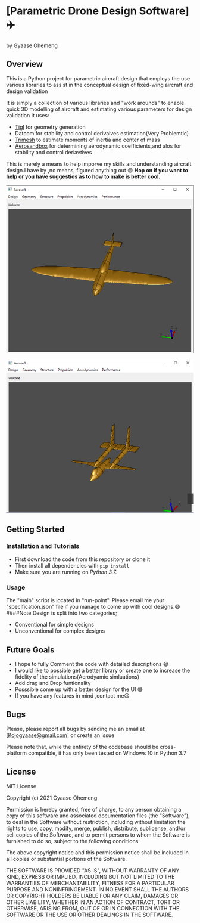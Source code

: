 # [Parametric Drone Design Software] :airplane:
by Gyaase Ohemeng 


## Overview
This is a Python project  for parametric aircraft design that employs the use various libraries to assist in the conceptual design of fixed-wing  aircraft and design validation

It is simply a collection of various libraries and "work arounds" to enable quick 3D modelling of aircraft and estimating various parameters for design validation
It uses:
* [Tigl](https://dlr-sc.github.io/tigl/) for geometry generation
* Datcom  for stability and control derivaives estimation(Very Problemtic) 
* [Trimesh](https://github.com/mikedh/trimesh) to estimate moments of inertia and center of mass
* [Aerosandbox](https://github.com/peterdsharpe/AeroSandbox) for determining aerodynamic coefficients,and alos for stability and control deriavtives

This is merely a means to help imporve my skills and understanding aircraft design.I have by ,no means, figured anything out :sweat_smile: **Hop on if you want to help or you have suggestios as to how to make is better cool**.


![Design Image](images/5.png)



![Design Image](images/2.png)


## Getting Started

### Installation and Tutorials

* First download the code from this repository or clone it
* Then install all dependencies with `pip install`
* Make sure you are running on *Python 3.7.*


### Usage
The "main" script is located in "run-point".
Please email me your "specification.json" file if you manage to come up with cool designs.:smile:
####Note
Design is split into two categories;
* Conventional for simple designs
* Unconventional for complex designs

## Future Goals
* I hope to fully Comment the code with detailed descriptions :sweat_smile:
* I would like to possible get a better library  or create one to increase the fidelity of the simulations(Aerodyamic simluations)
* Add drag and Drop funtionality
* Posssible come up with a better design for the UI :sweat_smile:
* If you have any features in mind ,contact me:smiley:


## Bugs
Please, please report all bugs by sending me an email at [Kojogyaase@gmail.com] or create an issue 

Please note that, while the entirety of the codebase should be cross-platform compatible, it has only been tested on Windows 10 in Python 3.7 


## License

MIT License

Copyright (c) 2021 Gyaase Ohemeng

Permission is hereby granted, free of charge, to any person obtaining a copy
of this software and associated documentation files (the "Software"), to deal
in the Software without restriction, including without limitation the rights
to use, copy, modify, merge, publish, distribute, sublicense, and/or sell
copies of the Software, and to permit persons to whom the Software is
furnished to do so, subject to the following conditions:

The above copyright notice and this permission notice shall be included in all
copies or substantial portions of the Software.

THE SOFTWARE IS PROVIDED "AS IS", WITHOUT WARRANTY OF ANY KIND, EXPRESS OR
IMPLIED, INCLUDING BUT NOT LIMITED TO THE WARRANTIES OF MERCHANTABILITY,
FITNESS FOR A PARTICULAR PURPOSE AND NONINFRINGEMENT. IN NO EVENT SHALL THE
AUTHORS OR COPYRIGHT HOLDERS BE LIABLE FOR ANY CLAIM, DAMAGES OR OTHER
LIABILITY, WHETHER IN AN ACTION OF CONTRACT, TORT OR OTHERWISE, ARISING FROM,
OUT OF OR IN CONNECTION WITH THE SOFTWARE OR THE USE OR OTHER DEALINGS IN THE
SOFTWARE.

